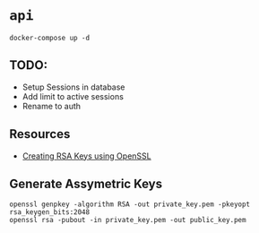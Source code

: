 # `api`

`docker-compose up -d`

## TODO:

- Setup Sessions in database
- Add limit to active sessions
- Rename to auth

## Resources

- [Creating RSA Keys using OpenSSL](https://www.scottbrady91.com/openssl/creating-rsa-keys-using-openssl)

## Generate Assymetric Keys

```
openssl genpkey -algorithm RSA -out private_key.pem -pkeyopt rsa_keygen_bits:2048
openssl rsa -pubout -in private_key.pem -out public_key.pem
```
